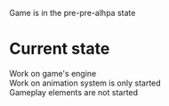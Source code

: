 
Game is in the pre-pre-alhpa state<br/>
# Current state
Work on game's engine <br/>
Work on animation system is only started<br/>
Gameplay elements are not started<br/>


